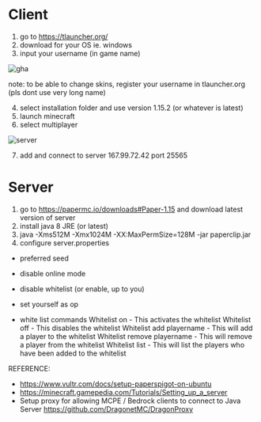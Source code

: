# Client
1. go to https://tlauncher.org/
2. download for your OS ie. windows
3. input your username (in game name)

![gha](https://user-images.githubusercontent.com/9988006/83399933-9f888380-a434-11ea-9cdc-96eeff31f396.PNG)

note: to be able to change skins, register your username in tlauncher.org (pls dont use very long name)

4. select installation folder and use version 1.15.2 (or whatever is latest)
5. launch minecraft
6. select multiplayer

![server](https://user-images.githubusercontent.com/9988006/83400401-54bb3b80-a435-11ea-85e8-c68b9a091440.PNG)

7. add and connect to server 167.99.72.42 port 25565

# Server
1. go to https://papermc.io/downloads#Paper-1.15 and download latest version of server
2. install java 8 JRE  (or latest)
3. java -Xms512M -Xmx1024M -XX:MaxPermSize=128M -jar paperclip.jar
4. configure server.properties
* preferred seed
* disable online mode
* disable whitelist (or enable, up to you)
* set yourself as op

* white list commands
Whitelist on - This activates the whitelist
Whitelist off - This disables the whitelist
Whitelist add playername - This will add a player to the whitelist
Whitelist remove playername - This will remove a player from the whitelist
Whitelist list - This will list the players who have been added to the whitelist

REFERENCE:
* https://www.vultr.com/docs/setup-paperspigot-on-ubuntu
* https://minecraft.gamepedia.com/Tutorials/Setting_up_a_server
* Setup proxy for allowing MCPE / Bedrock clients to connect to Java Server https://github.com/DragonetMC/DragonProxy
